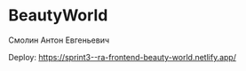 # BeautyWorld
Смолин Антон Евгеньевич

Deploy: https://sprint3--ra-frontend-beauty-world.netlify.app/
